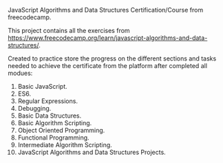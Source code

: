 JavaScript Algorithms and Data Structures Certification/Course from freecodecamp.

This project contains all the exercises from https://www.freecodecamp.org/learn/javascript-algorithms-and-data-structures/.

Created to practice store the progress on the different sections and tasks needed to achieve the certificate from the platform after completed all modues:

1. Basic JavaScript.
2. ES6.
3. Regular Expressions.
4. Debugging.
5. Basic Data Structures.
6. Basic Algorithm Scripting.
7. Object Oriented Programming.
8. Functional Programming.
9. Intermediate Algorithm Scripting.
10. JavaScript Algorithms and Data Structures Projects.
